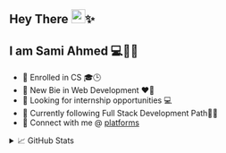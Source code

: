 ## Hey There <img src="https://media.giphy.com/media/hvRJCLFzcasrR4ia7z/giphy.gif" width="25px">✨ 

## I am Sami Ahmed 💻🙎😉

 - 🚀 Enrolled in CS 🎓🕒
 - 🚀 New Bie in Web Development ❤️‍🔥
 - 🚀 Looking for internship opportunities 💻
 - 🚀 Currently following Full Stack Development Path🌟💯
 - 🚀 Connect with me @ [platforms](http://bit.ly/asamiahmed) 

<details>
<summary>📈 GitHub Stats</summary>

<p align="center">
<img src='https://github-readme-stats.vercel.app/api?username=ASamiAhmed&show_icons=true&theme=dracula' height:'50'>
<img src='https://github-readme-stats.vercel.app/api/top-langs/?username=ASamiAhmed&theme=dracula'>
</p>

</details>

